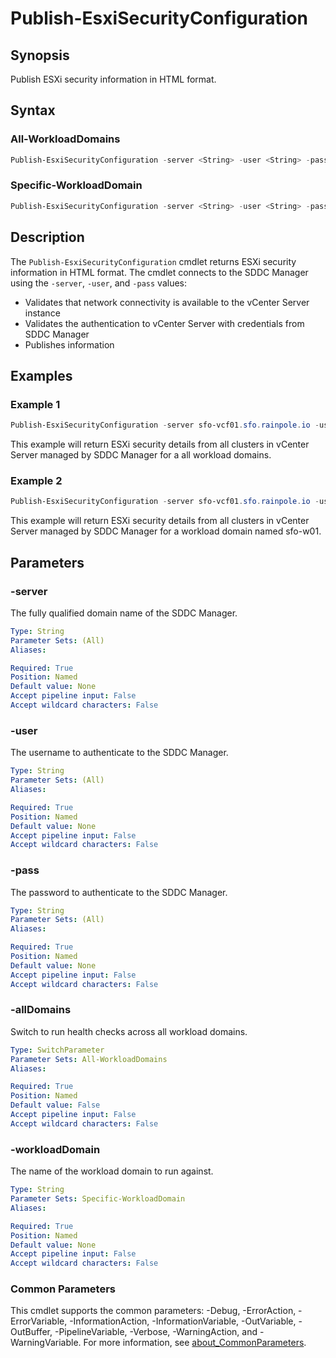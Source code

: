 # Publish-EsxiSecurityConfiguration

## Synopsis

Publish ESXi security information in HTML format.

## Syntax

### All-WorkloadDomains

```powershell
Publish-EsxiSecurityConfiguration -server <String> -user <String> -pass <String> [-allDomains] [<CommonParameters>]
```

### Specific-WorkloadDomain

```powershell
Publish-EsxiSecurityConfiguration -server <String> -user <String> -pass <String> -workloadDomain <String> [<CommonParameters>]
```

## Description

The `Publish-EsxiSecurityConfiguration` cmdlet returns ESXi security information in HTML format.
The cmdlet connects to the SDDC Manager using the `-server`, `-user`, and `-pass` values:

- Validates that network connectivity is available to the vCenter Server instance
- Validates the authentication to vCenter Server with credentials from SDDC Manager
- Publishes information

## Examples

### Example 1

```powershell
Publish-EsxiSecurityConfiguration -server sfo-vcf01.sfo.rainpole.io -user admin@local -pass VMw@re1!VMw@re1! -allDomains
```

This example will return ESXi security details from all clusters in vCenter Server managed by SDDC Manager for a all workload domains.

### Example 2

```powershell
Publish-EsxiSecurityConfiguration -server sfo-vcf01.sfo.rainpole.io -user admin@local -pass VMw@re1!VMw@re1! -workloadDomain sfo-w01
```

This example will return ESXi security details from all clusters in vCenter Server managed by SDDC Manager for a workload domain named sfo-w01.

## Parameters

### -server

The fully qualified domain name of the SDDC Manager.

```yaml
Type: String
Parameter Sets: (All)
Aliases:

Required: True
Position: Named
Default value: None
Accept pipeline input: False
Accept wildcard characters: False
```

### -user

The username to authenticate to the SDDC Manager.

```yaml
Type: String
Parameter Sets: (All)
Aliases:

Required: True
Position: Named
Default value: None
Accept pipeline input: False
Accept wildcard characters: False
```

### -pass

The password to authenticate to the SDDC Manager.

```yaml
Type: String
Parameter Sets: (All)
Aliases:

Required: True
Position: Named
Default value: None
Accept pipeline input: False
Accept wildcard characters: False
```

### -allDomains

Switch to run health checks across all workload domains.

```yaml
Type: SwitchParameter
Parameter Sets: All-WorkloadDomains
Aliases:

Required: True
Position: Named
Default value: False
Accept pipeline input: False
Accept wildcard characters: False
```

### -workloadDomain

The name of the workload domain to run against.

```yaml
Type: String
Parameter Sets: Specific-WorkloadDomain
Aliases:

Required: True
Position: Named
Default value: None
Accept pipeline input: False
Accept wildcard characters: False
```

### Common Parameters

This cmdlet supports the common parameters: -Debug, -ErrorAction, -ErrorVariable, -InformationAction, -InformationVariable, -OutVariable, -OutBuffer, -PipelineVariable, -Verbose, -WarningAction, and -WarningVariable. For more information, see [about_CommonParameters](http://go.microsoft.com/fwlink/?LinkID=113216).
